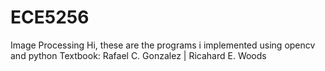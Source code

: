 # ECE5256
Image Processing 
Hi, these are the programs i implemented using opencv and python
Textbook: Rafael C. Gonzalez | Ricahard E. Woods



